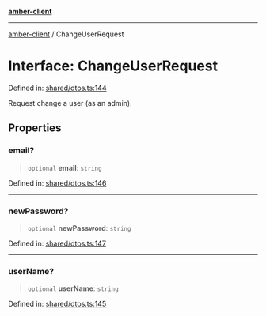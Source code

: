[**amber-client**](../README.md)

***

[amber-client](../globals.md) / ChangeUserRequest

# Interface: ChangeUserRequest

Defined in: [shared/dtos.ts:144](https://github.com/amberbase/amberbase/blob/6464296e6e41acf9a6a91921198b6834f589ce99/src/client/src/shared/dtos.ts#L144)

Request change a user (as an admin).

## Properties

### email?

> `optional` **email**: `string`

Defined in: [shared/dtos.ts:146](https://github.com/amberbase/amberbase/blob/6464296e6e41acf9a6a91921198b6834f589ce99/src/client/src/shared/dtos.ts#L146)

***

### newPassword?

> `optional` **newPassword**: `string`

Defined in: [shared/dtos.ts:147](https://github.com/amberbase/amberbase/blob/6464296e6e41acf9a6a91921198b6834f589ce99/src/client/src/shared/dtos.ts#L147)

***

### userName?

> `optional` **userName**: `string`

Defined in: [shared/dtos.ts:145](https://github.com/amberbase/amberbase/blob/6464296e6e41acf9a6a91921198b6834f589ce99/src/client/src/shared/dtos.ts#L145)

